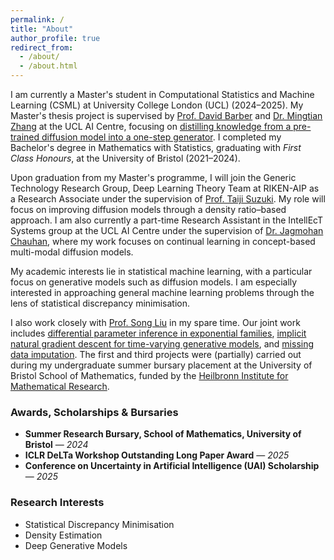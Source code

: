 ```yaml
---
permalink: /
title: "About"
author_profile: true
redirect_from: 
  - /about/
  - /about.html
---
```


I am currently a Master's student in Computational Statistics and Machine Learning (CSML) at University College London (UCL) (2024–2025). My Master's thesis project is supervised by [Prof. David Barber](http://web4.cs.ucl.ac.uk/staff/D.Barber/pmwiki/pmwiki.php) and [Dr. Mingtian Zhang](https://mingtian.ai/) at the UCL AI Centre, focusing on [distilling knowledge from a pre-trained diffusion model into a one-step generator](https://arxiv.org/abs/2508.20646). I completed my Bachelor's degree in Mathematics with Statistics, graduating with *First Class Honours*, at the University of Bristol (2021–2024).  

Upon graduation from my Master's programme, I will join the Generic Technology Research Group, Deep Learning Theory Team at RIKEN-AIP as a Research Associate under the supervision of [Prof. Taiji Suzuki](https://ibis.t.u-tokyo.ac.jp/suzuki/). My role will focus on improving diffusion models through a density ratio–based approach. I am also currently a part-time Research Assistant in the IntellEcT Systems group at the UCL AI Centre under the supervision of [Dr. Jagmohan Chauhan](https://sites.google.com/view/jagmohan-chauhan), where my work focuses on continual learning in concept-based multi-modal diffusion models.  

My academic interests lie in statistical machine learning, with a particular focus on generative models such as diffusion models. I am especially interested in approaching general machine learning problems through the lens of statistical discrepancy minimisation.  

I also work closely with [Prof. Song Liu](https://allmodelsarewrong.net) in my spare time. Our joint work includes [differential parameter inference in exponential families](https://proceedings.mlr.press/v258/williams25a.html), [implicit natural gradient descent for time-varying generative models](https://arxiv.org/pdf/2502.07650), and [missing data imputation](https://arxiv.org/abs/2505.11749). The first and third projects were (partially) carried out during my undergraduate summer bursary placement at the University of Bristol School of Mathematics, funded by the [Heilbronn Institute for Mathematical Research](https://heilbronn.ac.uk/).

### Awards, Scholarships & Bursaries

- **Summer Research Bursary, School of Mathematics, University of Bristol** — *2024*  
- **ICLR DeLTa Workshop Outstanding Long Paper Award** — *2025*  
- **Conference on Uncertainty in Artificial Intelligence (UAI) Scholarship** — *2025*  

### Research Interests
- Statistical Discrepancy Minimisation  
- Density Estimation  
- Deep Generative Models  

